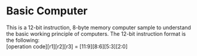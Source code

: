 # Basic Computer
This is a 12-bit instruction, 8-byte memory computer sample to understand the basic working principle of computers.
The 12-bit instruction format is the following: <br />
[operation code][r1][r2][r3] = [11:9][8:6][5:3][2:0] <br />
